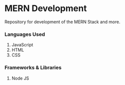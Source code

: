 # MERN Development

Repository for development of the MERN Stack and more.

### Languages Used 

1. JavaScript
2. HTML
3. CSS
   
### Frameworks & Libraries

1. Node JS  